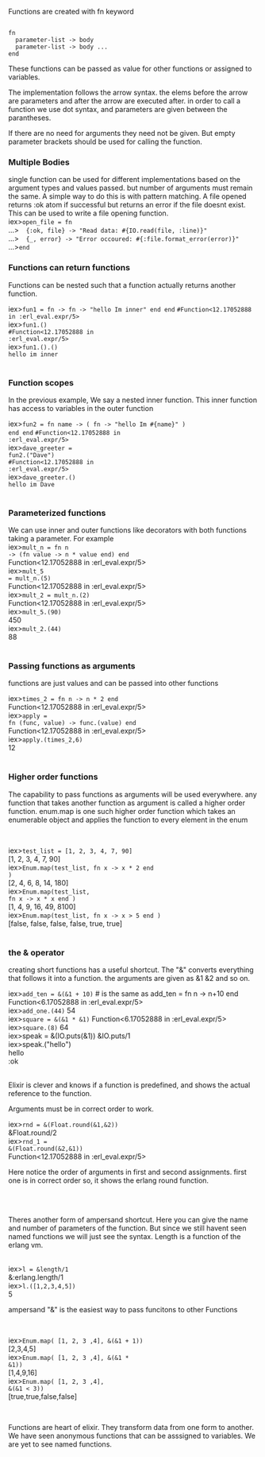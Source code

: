 Functions are created with fn keyword

<code>
fn
  parameter-list -> body
  parameter-list -> body ...
end
</code>


These functions can be passed as value for other functions or assigned to variables.

The implementation follows the arrow syntax. the elems before the arrow are parameters and after the arrow are executed after.
in order to call a function we use dot syntax, and parameters are given between the parantheses.

If there are no need for arguments they need not be given. But empty parameter brackets should be used for calling the function.



<h3>Multiple Bodies</h3>
single function can be used for different implementations based on the argument types and values passed. but number of arguments must remain the same.
A simple way to do this is with pattern matching. A file opened returns :ok atom if successful but returns an error if the file doesnt exist. This can be used to write a file opening function.<br>
iex><code>open_file = fn</code><br>
...><code>  {:ok, file} -> "Read data: #{IO.read(file, :line)}"</code><br>
...><code>  {_, error} -> "Error occoured: #{:file.format_error(error)}"</code><br>
...><code>end</code><br>



<h3>Functions can return functions</h3>

Functions can be nested such that a function actually returns another function.


iex><code>fun1 = fn -> fn -> "hello Im inner" end end</code>
<code>#Function<12.17052888 in :erl_eval.expr/5></code><br>
iex><code>fun1.()</code><br>
<code>#Function<12.17052888 in :erl_eval.expr/5></code><br>
iex><code>fun1.().()</code><br>
<code>hello im inner</code><br>
<br>



<h3>Function scopes</h3>

In the previous example, We say a nested inner function. This inner function has access to variables in the outer function

iex><code>fun2 = fn name -> ( fn -> "hello Im #{name}" )  end end</code>
<code>#Function<12.17052888 in :erl_eval.expr/5></code><br>
iex><code>dave_greeter = fun2.("Dave")</code><br>
<code>#Function<12.17052888 in :erl_eval.expr/5></code><br>
iex><code>dave_greeter.()</code><br>
<code>hello im Dave</code><br>
<br>




<h3>Parameterized functions</h3>

We can use inner and outer functions like decorators with both functions taking a parameter. For example<br>
iex><code>mult_n = fn n -> (fn value -> n * value end) end</code><br>
Function<12.17052888 in :erl_eval.expr/5><br>
iex><code>mult_5 = mult_n.(5)</code><br>
Function<12.17052888 in :erl_eval.expr/5><br>
iex><code>mult_2 = mult_n.(2)</code><br>
Function<12.17052888 in :erl_eval.expr/5><br>
iex><code>mult_5.(90)</code><br>
450<br>
iex><code>mult_2.(44)</code><br>
88<br>
<br>



<h3>Passing functions as arguments</h3>

functions are just values and can be passed into other functions<br>

iex><code>times_2 = fn n -> n * 2 end</code><br>
Function<12.17052888 in :erl_eval.expr/5><br>
iex><code>apply = fn (func, value) -> func.(value) end</code><br>
Function<12.17052888 in :erl_eval.expr/5><br>
iex><code>apply.(times_2,6)</code><br>
12<br>
<br>



<h3>Higher order functions</h3>

The capability to pass functions as arguments will be used everywhere. any function that takes another function as argument is called a higher order function.
enum.map is one such higher order function which takes an enumerable object and applies the function to every element in the enum

<br>

iex><code>test_list = [1, 2, 3, 4, 7, 90]</code><br>
[1, 2, 3, 4, 7, 90]<br>
iex><code>Enum.map(test_list, fn x -> x * 2 end )</code><br>
[2, 4, 6, 8, 14, 180]<br>
iex><code>Enum.map(test_list, fn x -> x * x end )</code><br>
[1, 4, 9, 16, 49, 8100]<br>
iex><code>Enum.map(test_list, fn x -> x > 5 end )</code><br>
[false, false, false, false, true, true]<br>
<br>


<h3>the & operator</h3>

creating short functions has a useful shortcut. The "&" converts everything that follows it into a function. the arguments are given as &1 &2 and so on.

iex><code>add_ten = &(&1 + 10)</code>  # is the same as add_ten = fn n -> n+10 end<br>
Function<6.17052888 in :erl_eval.expr/5><br>
iex><code>add_one.(44)</code>
54<br>
iex><code>square = &(&1 * &1)</code>
Function<6.17052888 in :erl_eval.expr/5><br>
iex><code>square.(8)</code>
64<br>
iex>speak = &(IO.puts(&1))
&IO.puts/1<br>
iex>speak.("hello")<br>
hello<br>
:ok<br>
<br>



Elixir is clever and knows if a function is predefined, and shows the actual reference to the function.


Arguments must be in correct order to work.<br>

iex><code>rnd = &(Float.round(&1,&2))</code><br>
&Float.round/2<br>
iex><code>rnd_1 = &(Float.round(&2,&1))</code><br>
Function<12.17052888 in :erl_eval.expr/5><br>

Here notice the order of arguments in first and second assignments. first one is in correct order so, it shows the erlang round function.


<br>
<br>

Theres another form of ampersand shortcut. Here you can give the name and number of parameters of the function. But since we still havent seen named functions we will just see the syntax.
Length is a function of the erlang vm.

<br>
iex><code>l = &length/1</code><br>
&:erlang.length/1<br>
iex><code>l.([1,2,3,4,5])</code><br>
5<br>



ampersand "&" is the easiest way to pass funcitons to other Functions

<br>

iex><code>Enum.map( [1, 2, 3 ,4], &(&1 + 1))</code><br>
[2,3,4,5]<br>
iex><code>Enum.map( [1, 2, 3 ,4], &(&1 * &1))</code><br>
[1,4,9,16]<br>
iex><code>Enum.map( [1, 2, 3 ,4], &(&1 < 3))</code><br>
[true,true,false,false]<br>


<br>

Functions are heart of elixir. They transform data from one form to another. We have seen anonymous functions that can be asssigned to variables. We are yet to see named functions.



<!--  -->
